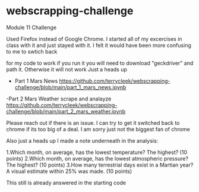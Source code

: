 # webscrapping-challenge
Module 11 Challenge

Used Firefox instead of Google Chrome. I started all of my excercises in class with it and just stayed with it. I felt it would have been more confusing to me to swtich back

for my code to work if you run it you will need to download "geckdriver" and path it. Otherwise it will not work Just a heads up

- Part 1 Mars News
https://github.com/terrycleek/webscrapping-challenge/blob/main/part_1_mars_news.ipynb


-Part 2 Mars Weather scrape and analayze
https://github.com/terrycleek/webscrapping-challenge/blob/main/part_2_mars_weather.ipynb

Please reach out if there is an issue. I can try to get it switched back to chrome if its too big of a deal. I am sorry just not the biggest fan of chrome

Also just a heads up I made a note underneath in the analysis:

1.Which month, on average, has the lowest temperature? The highest? (10 points)
2.Which month, on average, has the lowest atmospheric pressure? The highest? (10 points)
3.How many terrestrial days exist in a Martian year? A visual estimate within 25% was made. (10 points)


This still is already answered in the starting code
    
    
